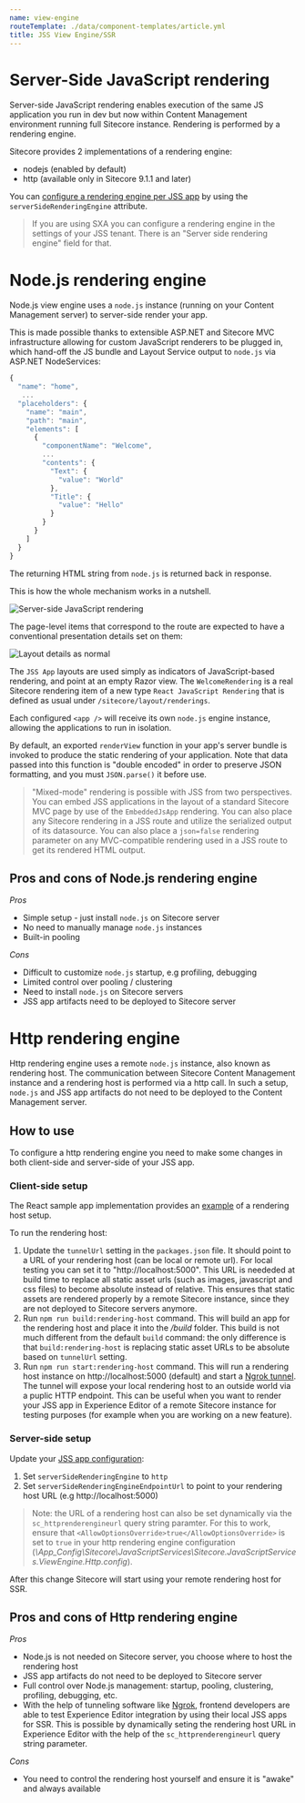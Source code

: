 ```yaml
---
name: view-engine
routeTemplate: ./data/component-templates/article.yml
title: JSS View Engine/SSR
---
```


# Server-Side JavaScript rendering

Server-side JavaScript rendering enables execution of the same JS application you run in dev but now within Content Management environment running full Sitecore instance. Rendering is performed by a rendering engine.

Sitecore provides 2 implementations of a rendering engine:
- nodejs (enabled by default)
- http (available only in Sitecore 9.1.1 and later)

You can [configure a rendering engine per JSS app](/docs/fundamentals/services/app-configuration) by using the `serverSideRenderingEngine` attribute. 

> If you are using SXA you can configure a rendering engine in the settings of your JSS tenant. There is an "Server side rendering engine" field for that.

# Node.js rendering engine

Node.js view engine uses a `node.js` instance (running on your Content Management server) to server-side render your app.

This is made possible thanks to extensible ASP.NET and Sitecore MVC infrastructure allowing for custom JavaScript renderers to be plugged in, which hand-off the JS bundle and Layout Service output to `node.js` via ASP.NET NodeServices:

```javascript
{
  "name": "home",
   ...
  "placeholders": {
    "name": "main",
    "path": "main",
    "elements": [
      {
        "componentName": "Welcome",
        ...
        "contents": {
          "Text": {
            "value": "World"
          },
          "Title": {
            "value": "Hello"
          }
        }
      }
    ]
  }
}
```

The returning HTML string from `node.js` is returned back in response.

This is how the whole mechanism works in a nutshell.

![Server-side JavaScript rendering](/dist/JssDocs/assets/img/server-side-rendering.png)

The page-level items that correspond to the route are expected to have a conventional presentation details set on them:

![Layout details as normal](/dist/JssDocs/assets/img/layout-details.png)

The `JSS App` layouts are used simply as indicators of JavaScript-based rendering, and point at an empty Razor view. The `WelcomeRendering` is a real Sitecore rendering item of a new type `React JavaScript Rendering` that is defined as usual under `/sitecore/layout/renderings`.

Each configured `<app />` will receive its own `node.js` engine instance, allowing the applications to run in isolation.

By default, an exported `renderView` function in your app's server bundle is invoked to produce the static rendering of your application. Note that data passed into this function is "double encoded" in order to preserve JSON formatting, and you must  `JSON.parse()` it before use.

> "Mixed-mode" rendering is possible with JSS from two perspectives. You can embed JSS applications in the layout of a standard Sitecore MVC page by use of the `EmbeddedJsApp` rendering. You can also place any Sitecore rendering in a JSS route and utilize the serialized output of its datasource. You can also place a `json=false` rendering parameter on any MVC-compatible rendering used in a JSS route to get its rendered HTML output.

## Pros and cons of Node.js rendering engine

*Pros*

- Simple setup - just install `node.js` on Sitecore server
- No need to manually manage `node.js` instances
- Built-in pooling

*Cons*

- Difficult to customize `node.js` startup, e.g profiling, debugging
- Limited control over pooling / clustering
- Need to install `node.js` on Sitecore servers
- JSS app artifacts need to be deployed to Sitecore server

# Http rendering engine

Http rendering engine uses a remote `node.js` instance, also known as rendering host. The communication between Sitecore Content Management instance and a rendering host is performed via a http call. In such a setup, `node.js` and JSS app artifacts do not need to be deployed to the Content Management server.

## How to use

To configure a http rendering engine you need to make some changes in both client-side and server-side of your JSS app.

### Client-side setup

The React sample app implementation provides an [example](https://github.com/Sitecore/jss/tree/dev/samples/react) of a rendering host setup. 

To run the rendering host:
1. Update the `tunnelUrl` setting in the `packages.json` file. It should point to a URL of your rendering host (can be local or remote url). For local testing you can set it to "http://localhost:5000". This URL is neededed at build time to replace all static asset urls (such as images, javascript and css files) to become absolute instead of relative. This ensures that static assets are rendered properly by a remote Sitecore instance, since they are not deployed to Sitecore servers anymore.
2. Run `npm run build:rendering-host` command. This will build an app for the rendering host and place it into the */build* folder. This build is not much different from the default `build` command: the only difference is that `build:rendering-host` is replacing static asset URLs to be absolute based on `tunnelUrl` setting.
3. Run `npm run start:rendering-host` command. This will run a rendering host instance on http://localhost:5000 (default) and start a [Ngrok tunnel](https://ngrok.com/). The tunnel will expose your local rendering host to an outside world via a puplic HTTP endpoint. This can be useful when you want to render your JSS app in Experience Editor of a remote Sitecore instance for testing purposes (for example when you are working on a new feature).

### Server-side setup

Update your [JSS app configuration](/docs/fundamentals/services/app-configuration):
1. Set `serverSideRenderingEngine` to `http`
2. Set `serverSideRenderingEngineEndpointUrl` to point to your rendering host URL (e.g http://localhost:5000)

> Note: the URL of a rendering host can also be set dynamically via the `sc_httprenderengineurl` query string paramter.
For this to work, ensure that `<AllowOptionsOverride>true</AllowOptionsOverride>` is set to `true` in your http rendering engine configuration (*\App_Config\Sitecore\JavaScriptServices\Sitecore.JavaScriptServices.ViewEngine.Http.config*).

After this change Sitecore will start using your remote rendering host for SSR.

## Pros and cons of Http rendering engine

*Pros*

- Node.js is not needed on Sitecore server, you choose where to host the rendering host
- JSS app artifacts do not need to be deployed to Sitecore server
- Full control over Node.js management: startup, pooling, clustering, profiling, debugging, etc.
- With the help of tunneling software like [Ngrok](https://ngrok.com/), frontend developers are able to test Experience Editor integration by using their local JSS apps for SSR. This is possible by dynamically seting the rendering host URL in Experience Editor with the help of the `sc_httprenderengineurl` query string parameter.

*Cons*

- You need to control the rendering host yourself and ensure it is "awake" and always available


